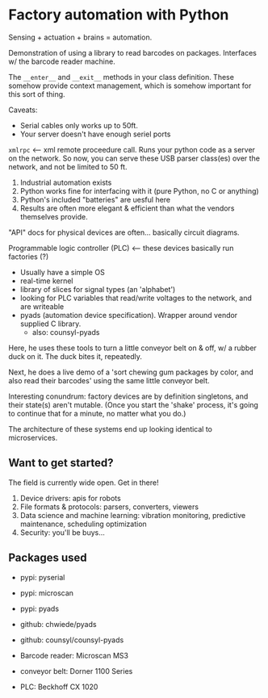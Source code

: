 # Factory automation with Python

Sensing + actuation + brains = automation.

Demonstration of using a library to read barcodes on packages.  Interfaces w/ the barcode reader machine.

The `__enter__` and `__exit__` methods in your class definition.  These somehow provide context management, which is somehow important for this sort of thing.

Caveats:
+ Serial cables only works up to 50ft.
+ Your server doesn't have enough seriel ports

`xmlrpc` <-- xml remote proceedure call.  Runs your python code as a server on the network.  So now, you can serve these USB parser class(es) over the network, and not be limited to 50 ft.

1. Industrial automation exists
2. Python works fine for interfacing with it (pure Python, no C or anything)
3. Python's included "batteries" are uesful here
4. Results are often more elegant & efficient than what the vendors themselves provide.

"API" docs for physical devices are often... basically circuit diagrams.

Programmable logic controller (PLC) <-- these devices basically run factories (?)
  + Usually have a simple OS
  + real-time kernel
  + library of slices for signal types (an 'alphabet')
  + looking for PLC variables that read/write voltages to the network, and are writeable
  + pyads (automation device specification).  Wrapper around vendor supplied C library.
    + also: counsyl-pyads

Here, he uses these tools to turn a little conveyor belt on & off, w/ a rubber duck on it.  The duck bites it, repeatedly.

Next, he does a live demo of a 'sort chewing gum packages by color, and also read their barcodes' using the same little conveyor belt.


Interesting conundrum: factory devices are by definition singletons, and their state(s) aren't mutable.  (Once you start the 'shake' process, it's going to continue that for a minute, no matter what you do.)

The architecture of these systems end up looking identical to microservices.

## Want to get started?
The field is currently wide open.  Get in there!

1. Device drivers: apis for robots
2. File formats & protocols: parsers, converters, viewers
3. Data science and machine learning: vibration monitoring, predictive maintenance, scheduling optimization
4. Security: you'll be buys...

## Packages used
+ pypi: pyserial
+ pypi: microscan
+ pypi: pyads
+ github: chwiede/pyads
+ github: counsyl/counsyl-pyads

+ Barcode reader: Microscan MS3
+ conveyor belt: Dorner 1100 Series
+ PLC: Beckhoff CX 1020